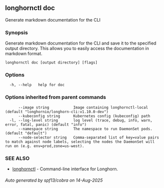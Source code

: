 ## longhornctl doc

Generate markdown documentation for the CLI

### Synopsis

Generate markdown documentation for the CLI and save it to the specified output directory. This allows you to easily access the documentation in markdown format.

```
longhornctl doc [output directory] [flags]
```

### Options

```
  -h, --help   help for doc
```

### Options inherited from parent commands

```
      --image string           Image containing longhornctl-local (default "longhornio/longhorn-cli:v1.10.0-dev")
      --kubeconfig string      Kubernetes config (kubeconfig) path
  -l, --log-level string       log level (trace, debug, info, warn, error, fatal, panic) (default "info")
      --namespace string       The namespace to run DaemonSet pods. (default "default")
      --node-selector string   Comma-separated list of key=value pairs to match against node labels, selecting the nodes the DaemonSet will run on (e.g. env=prod,zone=us-west).
```

### SEE ALSO

* [longhornctl](longhornctl.md)	 - Command-line interface for Longhorn.

###### Auto generated by spf13/cobra on 14-Aug-2025
